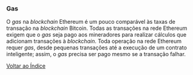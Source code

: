 ### Gas

O _gas_ na _blockchain_ Ethereum é um pouco comparável às taxas de transação na _blockchain_ Bitcoin. Todas as transações na rede Ethereum exigem que o _gas_ seja pago aos mineradores para realizar cálculos que adicionam transações à _blockchain_. Toda operação na rede Ethereum requer _gas_, desde pequenas transações até a execução de um contrato inteligente; assim, o _gas_ precisa ser pago mesmo se a transação falhar.

[Voltar ao Índice](../)
